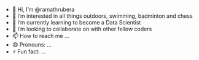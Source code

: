 - 👋 Hi, I’m @ramathrubera
- 👀 I’m interested in all things outdoors, swimming, badminton and chess  
- 🌱 I’m currently learning to become a Data Scientist
- 💞️ I’m looking to collaborate on with other fellow coders
- 📫 How to reach me ...
- 😄 Pronouns: ...
- ⚡ Fun fact: ...

<!---
ramathrubera/ramathrubera is a ✨ special ✨ repository because its `README.md` (this file) appears on your GitHub profile.
You can click the Preview link to take a look at your changes.
--->
